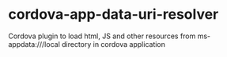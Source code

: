 # cordova-app-data-uri-resolver
Cordova plugin  to load html, JS and other resources from ms-appdata:///local directory in cordova application
